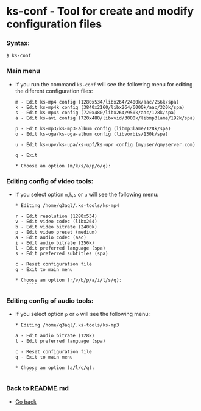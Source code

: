 ks-conf - Tool for create and modify configuration files
========================================================

### Syntax:

```shell
$ ks-conf
```

### Main menu

  * If you run the command `ks-conf` will see the following menu for editing the diferent configuration files:

    ```shell
    m - Edit ks-mp4 config (1280x534/libx264/2400k/aac/256k/spa)
    k - Edit ks-mp4k config (3840x2160/libx264/6000k/aac/320k/spa)
    s - Edit ks-mp4s config (720x480/libx264/950k/aac/128k/spa)
    a - Edit ks-avi config (720x480/libxvid/3000k/libmp3lame/192k/spa)
    
    p - Edit ks-mp3/ks-mp3-album config (libmp3lame/128k/spa)
    o - Edit ks-oga/ks-oga-album config (libvorbis/130k/spa)
    
    u - Edit ks-upv/ks-upa/ks-upf/ks-upr config (myuser/qmyserver.com)
    
    q - Exit
    
    * Choose an option (m/k/s/a/p/o/q): 
    ````

### Editing config of video tools:

  * If you select option `m`,`k`,`s` or `a` will see the following menu:
  
    ```shell
    * Editing /home/q3aql/.ks-tools/ks-mp4
    
    r - Edit resolution (1280x534)
    v - Edit video codec (libx264)
    b - Edit video bitrate (2400k)
    p - Edit video preset (medium)
    a - Edit audio codec (aac)
    i - Edit audio bitrate (256k)
    l - Edit preferred language (spa)
    s - Edit preferred subtitles (spa)
    
    c - Reset configuration file
    q - Exit to main menu
    
    * Choose an option (r/v/b/p/a/i/l/s/q):
        ````

### Editing config of audio tools:

  * If you select option `p` or `o` will see the following menu:
  
    ```shell
    * Editing /home/q3aql/.ks-tools/ks-mp3
    
    a - Edit audio bitrate (128k)
    l - Edit preferred language (spa)
    
    c - Reset configuration file
    q - Exit to main menu
    
    * Choose an option (a/l/c/q):
        ````
    
### Back to README.md
    
* [Go back](https://github.com/q3aql/ks-tools/blob/main/README.md)
  
